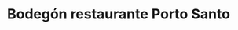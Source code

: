 ---
title: "Bodegón restaurante Porto Santo"
url: /caracas/bodegon-restaurante-porto-santo/
shop: comodidad
---